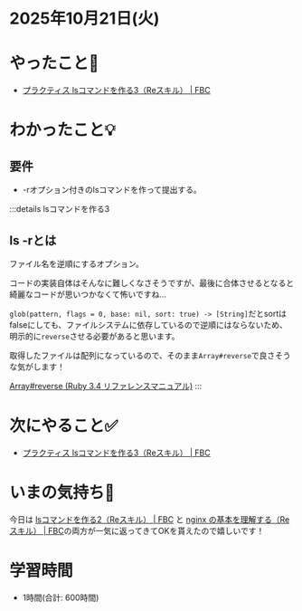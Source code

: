 # 2025年10月21日(火)

# やったこと📝

- [プラクティス lsコマンドを作る3（Reスキル） \| FBC](https://bootcamp.fjord.jp/practices/324)

# わかったこと💡

## 要件
- -rオプション付きのlsコマンドを作って提出する。

:::details lsコマンドを作る3
## ls -rとは

ファイル名を逆順にするオプション。

コードの実装自体はそんなに難しくなさそうですが、最後に合体させるとなると綺麗なコードが思いつかなくて怖いですね…

`glob(pattern, flags = 0, base: nil, sort: true) -> [String]`だとsortはfalseにしても、ファイルシステムに依存しているので逆順にはならないため、明示的に`reverse`させる必要があると思います。

取得したファイルは配列になっているので、そのまま`Array#reverse`で良さそうな気がします！

[Array\#reverse \(Ruby 3\.4 リファレンスマニュアル\)](https://docs.ruby-lang.org/ja/latest/method/Array/i/reverse.html)
:::
# 次にやること✅

- [プラクティス lsコマンドを作る3（Reスキル） \| FBC](https://bootcamp.fjord.jp/practices/324)

# いまの気持ち🫶

今日は [lsコマンドを作る2（Reスキル） \| FBC](https://bootcamp.fjord.jp/practices/323) と [ nginx の基本を理解する（Reスキル） \| FBC](https://bootcamp.fjord.jp/practices/330)の両方が一気に返ってきてOKを貰えたので嬉しいです！

# 学習時間

- 1時間(合計: 600時間)
